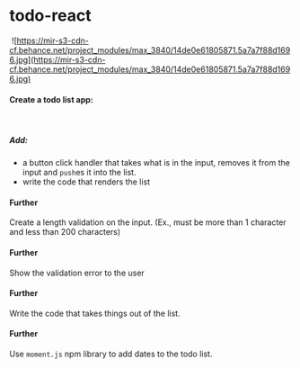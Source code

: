 # todo-react
​
![https://mir-s3-cdn-cf.behance.net/project_modules/max_3840/14de0e61805871.5a7a7f88d1696.jpg](https://mir-s3-cdn-cf.behance.net/project_modules/max_3840/14de0e61805871.5a7a7f88d1696.jpg)
​
#### Create a todo list app:
​
##### Add:
- a button click handler that takes what is in the input, removes it from the input and `push`es it into the list.
- write the code that renders the list
​
#### Further
Create a length validation on the input. (Ex., must be more than 1 character and less than 200 characters)
​
#### Further
Show the validation error to the user
​
#### Further
Write the code that takes things out of the list.
​
#### Further
Use `moment.js` npm library to add dates to the todo list.
